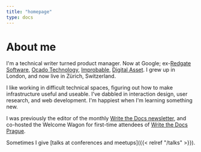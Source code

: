 ```yaml
---
title: "homepage"
type: docs
---
```


# About me

I'm a technical writer turned product manager. Now at Google; ex-[Redgate Software](http://www.red-gate.com/), [Ocado Technology](http://www.ocadotechnology.com/), [Improbable](https://improbable.io), [Digital Asset](http://digitalasset.com). I grew up in London, and now live in Zürich, Switzerland.

I like working in difficult technical spaces, figuring out how to make infrastructure useful and useable. I've dabbled in interaction design, user research, and web development. I'm happiest when I'm learning something new.

I was previously the editor of the monthly [Write the Docs newsletter](http://www.writethedocs.org/newsletter/), and co-hosted the Welcome Wagon for first-time attendees of [Write the Docs Prague](http://www.writethedocs.org/conf/prague/2018/).

Sometimes I give [talks at conferences and meetups]({{< relref "/talks" >}}).
